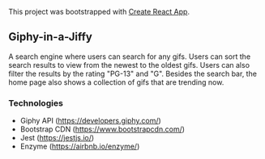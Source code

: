This project was bootstrapped with [Create React App](https://github.com/facebook/create-react-app).

## Giphy-in-a-Jiffy

A search engine where users can search for any gifs. Users can sort the search results to view from the newest to the oldest gifs. Users can also filter the results by the rating "PG-13" and "G". Besides the search bar, the home page also shows a collection of gifs that are trending now.

### Technologies

- Giphy API (https://developers.giphy.com/)
- Bootstrap CDN (https://www.bootstrapcdn.com/)
- Jest (https://jestjs.io/)
- Enzyme (https://airbnb.io/enzyme/)

